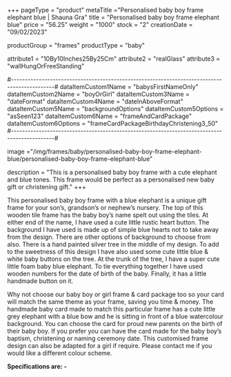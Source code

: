 +++
pageType = "product"
metaTitle ="Personalised baby boy frame elephant blue | Shauna Gra"
title = "Personalised baby boy frame elephant blue"
price = "56.25"
weight = "1000"
stock = "2"
creationDate = "09/02/2023"

productGroup = "frames"
productType = "baby"

attribute1 = "10By10Inches25By25Cm" 
attribute2 = "realGlass"
attribute3 = "wallHungOrFreeStanding"

#---------------------------------------------------------------------------------------------#
dataItemCustom1Name = "babysFirstNameOnly"
dataItemCustom2Name = "boyOrGirl"
dataItemCustom3Name = "dateFormat"
dataItemCustom4Name = "dateInAboveFormat"
dataItemCustom5Name = "backgroundOptions"
dataItemCustom5Options = "asSeen123"
dataItemCustom6Name = "frameAndCardPackage"
dataItemCustom6Options = "frameCardPackageBirthdayChristening3_50"
#---------------------------------------------------------------------------------------------#

image ="/img/frames/baby/personalised-baby-boy-frame-elephant-blue/personalised-baby-boy-frame-elephant-blue"

description = "This is a personalised baby boy frame with a cute elephant and blue tones. This frame would be perfect as a personalised new baby gift or christening gift."
+++

This personalised baby boy frame with a blue elephant is a unique gift frame for your son’s, grandson’s or nephew’s nursery. The top of this wooden tile frame has the baby boy’s name spelt out using the tiles. At either end of the name, I have used a cute little rustic heart button.
The background I have used is made up of simple blue hearts not to take away from the design. There are other options of background to choose from also. There is a hand painted silver tree in the middle of my design. To add to the sweetness of this design I have also used some cute little blue & white baby buttons on the tree. At the trunk of the tree, I have a super cute little foam baby blue elephant. To tie everything together I have used wooden numbers for the date of birth of the baby. Finally, it has a little handmade button on it.

Why not choose our baby boy or girl frame & card package too so your card will match the same theme as your frame, saving you time & money. The handmade baby card made to match this particular frame has a cute little grey elephant with a blue bow and he is sitting in front of a blue watercolour background. You can choose the card for proud new parents on the birth of their baby boy. If you prefer you can have the card made for the baby boy’s baptism, christening or naming ceremony date. This customised frame design can also be adapted for a girl if require. Please contact me if you would like a different colour scheme.

**Specifications are: -**
